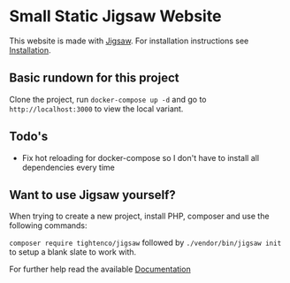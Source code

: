 # Small Static Jigsaw Website

This website is made with [Jigsaw](https://jigsaw.tighten.co/). For installation instructions see [Installation](https://jigsaw.tighten.co/docs/installation/).

## Basic rundown for this project

Clone the project, run `docker-compose up -d` and go to `http://localhost:3000` to view the local variant.

## Todo's

- Fix hot reloading for docker-compose so I don't have to install all dependencies every time

## Want to use Jigsaw yourself?

When trying to create a new project, install PHP, composer and use the following commands:

`composer require tightenco/jigsaw` followed by `./vendor/bin/jigsaw init` to setup a blank slate to work with.

For further help read the available [Documentation](https://jigsaw.tighten.co/docs)
